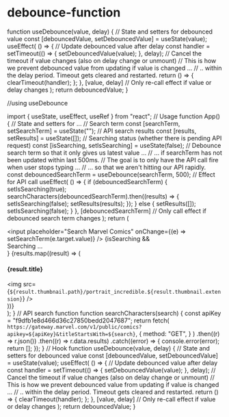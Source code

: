 # debounce-function

function useDebounce(value, delay) {
  // State and setters for debounced value
  const [debouncedValue, setDebouncedValue] = useState(value);
  useEffect(
    () => {
      // Update debounced value after delay
      const handler = setTimeout(() => {
        setDebouncedValue(value);
      }, delay);
      // Cancel the timeout if value changes (also on delay change or unmount)
      // This is how we prevent debounced value from updating if value is changed ...
      // .. within the delay period. Timeout gets cleared and restarted.
      return () => {
        clearTimeout(handler);
      };
    },
    [value, delay] // Only re-call effect if value or delay changes
  );
  return debouncedValue;
}

//using useDebounce

import { useState, useEffect, useRef } from "react";
// Usage
function App() {
  // State and setters for ...
  // Search term
  const [searchTerm, setSearchTerm] = useState("");
  // API search results
  const [results, setResults] = useState([]);
  // Searching status (whether there is pending API request)
  const [isSearching, setIsSearching] = useState(false);
  // Debounce search term so that it only gives us latest value ...
  // ... if searchTerm has not been updated within last 500ms.
  // The goal is to only have the API call fire when user stops typing ...
  // ... so that we aren't hitting our API rapidly.
  const debouncedSearchTerm = useDebounce(searchTerm, 500);
  // Effect for API call
  useEffect(
    () => {
      if (debouncedSearchTerm) {
        setIsSearching(true);
        searchCharacters(debouncedSearchTerm).then((results) => {
          setIsSearching(false);
          setResults(results);
        });
      } else {
        setResults([]);
        setIsSearching(false);
      }
    },
    [debouncedSearchTerm] // Only call effect if debounced search term changes
  );
  return (
    <div>
      <input
        placeholder="Search Marvel Comics"
        onChange={(e) => setSearchTerm(e.target.value)}
      />
      {isSearching && <div>Searching ...</div>}
      {results.map((result) => (
        <div key={result.id}>
          <h4>{result.title}</h4>
          <img
            src={`${result.thumbnail.path}/portrait_incredible.${result.thumbnail.extension}`}
          />
        </div>
      ))}
    </div>
  );
}
// API search function
function searchCharacters(search) {
  const apiKey = "f9dfb1e8d466d36c27850bedd2047687";
  return fetch(
    `https://gateway.marvel.com/v1/public/comics?apikey=${apiKey}&titleStartsWith=${search}`,
    {
      method: "GET",
    }
  )
    .then((r) => r.json())
    .then((r) => r.data.results)
    .catch((error) => {
      console.error(error);
      return [];
    });
}
// Hook
function useDebounce(value, delay) {
  // State and setters for debounced value
  const [debouncedValue, setDebouncedValue] = useState(value);
  useEffect(
    () => {
      // Update debounced value after delay
      const handler = setTimeout(() => {
        setDebouncedValue(value);
      }, delay);
      // Cancel the timeout if value changes (also on delay change or unmount)
      // This is how we prevent debounced value from updating if value is changed ...
      // .. within the delay period. Timeout gets cleared and restarted.
      return () => {
        clearTimeout(handler);
      };
    },
    [value, delay] // Only re-call effect if value or delay changes
  );
  return debouncedValue;
}

